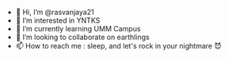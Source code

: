 - 👋 Hi, I’m @rasvanjaya21
- 👀 I’m interested in YNTKS
- 🌱 I’m currently learning UMM Campus
- 💞️ I’m looking to collaborate on earthlings
- 📫 How to reach me : sleep, and let's rock in your nightmare 😈

<!---
rasvanjaya21/rasvanjaya21 is a ✨ special ✨ repository because its `README.md` (this file) appears on your GitHub profile.
You can click the Preview link to take a look at your changes.
--->
